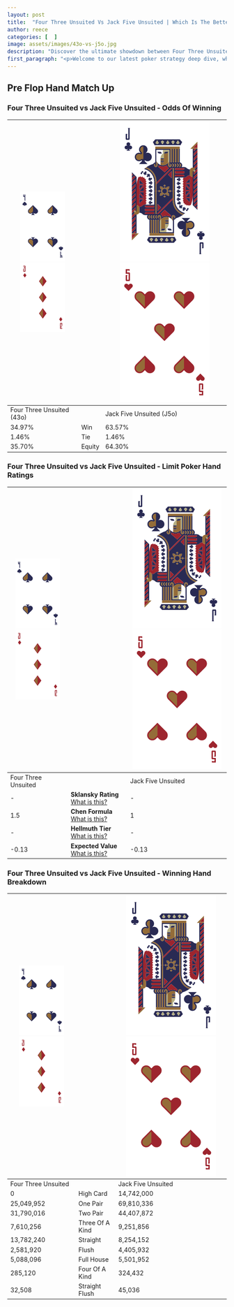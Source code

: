 ```yaml
---
layout: post
title:  "Four Three Unsuited Vs Jack Five Unsuited | Which Is The Better Hand In Poker? A Complete Guide"
author: reece
categories: [  ]
image: assets/images/43o-vs-j5o.jpg
description: "Discover the ultimate showdown between Four Three Unsuited and Jack Five Unsuited in poker! Uncover the odds, strategies, and scenarios where one hand triumphs over the other. Get ready to up your poker game with this thrilling analysis."
first_paragraph: "<p>Welcome to our latest poker strategy deep dive, where we're pitting two distinct hands against each other in a high-stakes showdown: Four Three Unsuited vs Jack Five Unsuited.</p><p>In the dynamic world of poker, every decision counts, and knowing which hand holds the upper hand is key to your success at the table.</p><p>In this article, we'll dissect these two hands, explore the scenarios where one dominates the other, and equip you with the knowledge to make strategic choices that can tip the odds in your favor.</p><p>Get ready to unravel the intriguing dynamics of these poker hands and elevate your game to new heights.</p>"
---
```




[comment]: # (sp0)

## Pre Flop Hand Match Up

<div class="table hand-ratings" markdown="1"> 



### Four Three Unsuited vs Jack Five Unsuited - Odds Of Winning


    
| ![image info](assets/images/hand1/4.png) ![image info](assets/images/hand1/3o.png) |  | ![image info](assets/images/hand2/J.png) ![image info](assets/images/hand2/5o.png) |
| -------- | -------- | -------- |
| Four Three Unsuited (43o) |  | Jack Five Unsuited (J5o) |
| 34.97% | Win | 63.57% |
| 1.46% | Tie | 1.46% |
| 35.70% | Equity | 64.30% |




[comment]: # (sp1)



### Four Three Unsuited vs Jack Five Unsuited - Limit Poker Hand Ratings


    
| ![image info](assets/images/hand1/4.png) ![image info](assets/images/hand1/3o.png) |  | ![image info](assets/images/hand2/J.png) ![image info](assets/images/hand2/5o.png) |
| -------- | -------- | -------- |
| Four Three Unsuited |  | Jack Five Unsuited |
| - | **Sklansky Rating** [What is this?](/sklansky-rating-explained) | - |
| 1.5 | **Chen Formula** [What is this?](/chen-formula-explained) | 1 |
| - | **Hellmuth Tier** [What is this?](/Hellmuth-tier-explained) | - |
| -0.13 | **Expected Value** [What is this?](/expected-value-explained) | -0.13 |




[comment]: # (sp2)



### Four Three Unsuited vs Jack Five Unsuited - Winning Hand Breakdown


    
| ![image info](assets/images/hand1/4.png) ![image info](assets/images/hand1/3o.png) |  | ![image info](assets/images/hand2/J.png) ![image info](assets/images/hand2/5o.png) |
| -------- | -------- | -------- |
| Four Three Unsuited |  | Jack Five Unsuited |
| 0 | High Card | 14,742,000 |
| 25,049,952 | One Pair | 69,810,336 |
| 31,790,016 | Two Pair | 44,407,872 |
| 7,610,256 | Three Of A Kind | 9,251,856 |
| 13,782,240 | Straight | 8,254,152 |
| 2,581,920 | Flush | 4,405,932 |
| 5,088,096 | Full House | 5,501,952 |
| 285,120 | Four Of A Kind | 324,432 |
| 32,508 | Straight Flush | 45,036 |




[comment]: # (sp3)



</div>

[comment]: # (sp4)



[comment]: # (sp5)

